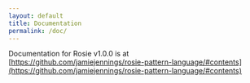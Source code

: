 ```yaml
---
layout: default
title: Documentation
permalink: /doc/
---
```





Documentation for Rosie v1.0.0 is at 
[https://github.com/jamiejennings/rosie-pattern-language/#contents](https://github.com/jamiejennings/rosie-pattern-language/#contents)



